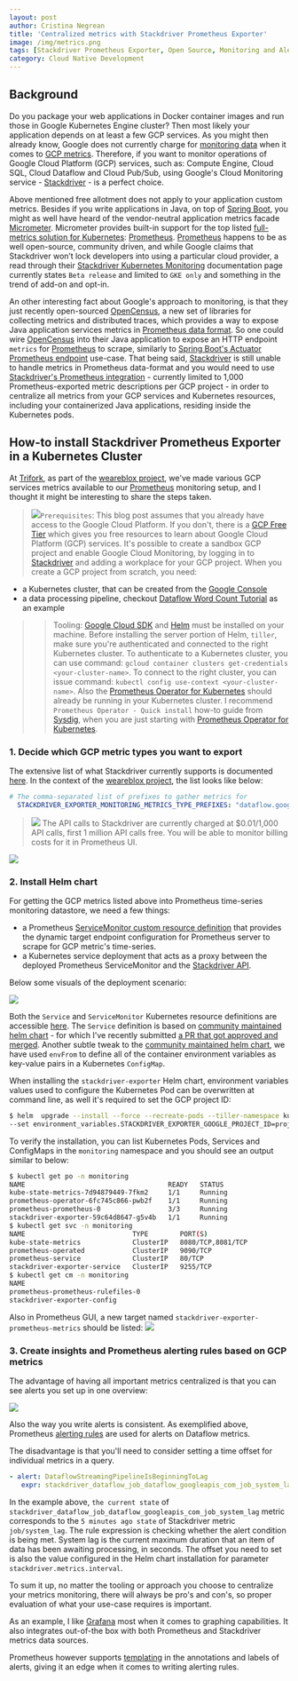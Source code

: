```yaml
---
layout: post
author: Cristina Negrean
title: 'Centralized metrics with Stackdriver Prometheus Exporter'
image: /img/metrics.png
tags: [Stackdriver Prometheus Exporter, Open Source, Monitoring and Alerting, Cloud Native]
category: Cloud Native Development
---
```

## Background

Do you package your web applications in Docker container images and run those in Google Kubernetes Engine cluster? Then most likely your application depends on at least a few GCP services. As you might then already know, Google does not currently charge for [monitoring data](https://cloud.google.com/stackdriver/pricing) when it comes to [GCP metrics](https://cloud.google.com/monitoring/api/metrics_gcp). Therefore, if you want to monitor operations of Google Cloud Platform (GCP) services, such as: Compute Engine, Cloud SQL, Cloud Dataflow and Cloud Pub/Sub, using Google's Cloud Monitoring service - [Stackdriver](https://cloud.google.com/stackdriver/) - is a perfect choice.

Above mentioned free allotment does not apply to your application custom metrics. Besides if you write applications in Java, on top of [Spring Boot](https://docs.spring.io/spring-boot/docs/current/reference/html/production-ready-metrics.html), you might as well have heard of the vendor-neutral application metrics facade [Micrometer](http://micrometer.io/). Micrometer provides built-in support for the top listed [full-metrics solution for Kubernetes](https://kubernetes.io/docs/tasks/debug-application-cluster/resource-usage-monitoring/#full-metrics-pipelines): [Prometheus](https://prometheus.io/). [Prometheus](https://prometheus.io/) happens to be as well open-source, community driven, and while Google claims that Stackdriver won’t lock developers into using a particular cloud provider, a read through their [Stackdriver Kubernetes Monitoring](https://cloud.google.com/monitoring/kubernetes-engine/) documentation page currently states `Beta release` and limited to `GKE only` and something in the trend of add-on and opt-in.

An other interesting fact about Google's approach to monitoring, is that they just recently open-sourced [OpenCensus](https://opencensus.io/), a new set of libraries for collecting metrics and distributed traces, which provides a way to expose Java application services metrics in [Prometheus data format](https://opencensus.io/exporters/supported-exporters/java/prometheus/#creating-the-exporter). So one could wire [OpenCensus](https://opencensus.io/) into their Java application to expose an HTTP endpoint `metrics` for [Prometheus](https://prometheus.io/) to scrape, similarly to [Spring Boot's Actuator Prometheus endpoint](https://docs.spring.io/spring-boot/docs/current/reference/html/production-ready-metrics.html#production-ready-metrics-export-prometheus) use-case. That being said, [Stackdriver](https://cloud.google.com/stackdriver/) is still unable to handle metrics in Prometheus data-format and you would need to use [Stackdriver's Prometheus integration](https://cloud.google.com/monitoring/kubernetes-engine/prometheus) - currently limited to 1,000 Prometheus-exported metric descriptions per GCP project - in order to centralize all metrics from your GCP services and Kubernetes resources, including your containerized Java applications, residing inside the Kubernetes pods.

## How-to install Stackdriver Prometheus Exporter in a Kubernetes Cluster

At [Trifork](https://trifork.com/), as part of the [weareblox project](http://preview.weareblox.com/markets), we've made various GCP services metrics available to our [Prometheus](https://prometheus.io/) monitoring setup, and I thought it might be interesting to share the steps taken.

>  <img class="img-responsive" src="{{ site.baseurl }}/img/site/blockquote-green-red.png"/>`Prerequisites`: This blog post assumes that you already have access to the Google Cloud Platform.
If you don't, there is a [GCP Free Tier](https://cloud.google.com/free/docs/gcp-free-tier) which gives you free resources to learn about Google Cloud Platform (GCP) services. It's possible to create a sandbox GCP project and enable Google Cloud Monitoring, by logging in to [Stackdriver](https://app.google.stackdriver.com/) and adding a workplace for your GCP project.
When you create a GCP project from scratch, you need:
* a Kubernetes cluster, that can be created from the [Google Console](https://console.cloud.google.com/kubernetes)
* a data processing pipeline, checkout [Dataflow Word Count Tutorial](https://console.cloud.google.com/dataflow?walkthrough_tutorial_id=dataflow_index) as an example
>>Tooling: [Google Cloud SDK](https://cloud.google.com/sdk/) and [Helm](https://helm.sh/) must be installed on your machine. Before installing the server portion of Helm, `tiller`, make sure you're authenticated and connected to the right Kubernetes cluster. To authenticate to a Kubernetes cluster, you can use command: ```gcloud container clusters get-credentials <your-cluster-name>```. To connect to the right cluster, you can issue command: ```kubectl config use-context <your-cluster-name>```. Also the [Prometheus Operator for Kubernetes](https://github.com/coreos/prometheus-operator) should already be running in your Kubernetes cluster. I recommend `Prometheus Operator - Quick install` how-to guide from [Sysdig](https://sysdig.com/blog/kubernetes-monitoring-prometheus-operator-part3/), when you are just starting with [Prometheus Operator for Kubernetes](https://github.com/coreos/prometheus-operator).

### 1. Decide which GCP metric types you want to export

The extensive list of what Stackdriver currently supports is documented [here](https://cloud.google.com/monitoring/api/metrics_gcp). In the context of the [weareblox project](http://preview.weareblox.com/markets), the list looks like below:

```yaml
# The comma-separated list of prefixes to gather metrics for
  STACKDRIVER_EXPORTER_MONITORING_METRICS_TYPE_PREFIXES: "dataflow.googleapis.com/job,pubsub.googleapis.com/subscription,pubsub.googleapis.com/topic,pubsub.googleapis.com/snapshot,compute.googleapis.com/instance/uptime,compute.googleapis.com/instance/cpu,compute.googleapis.com/instance/network,cloudsql.googleapis.com/database"
```

>  <img class="img-responsive" src="{{ site.baseurl }}/img/site/blockquote-green-red.png"/> The API calls to Stackdriver are currently charged at $0.01/1,000 API calls, first 1 million API calls free. You will be able to monitor billing costs for it in Prometheus UI.
<img class="img-responsive" src="{{ site.baseurl }}/img/posts/centralized-metrics/prometheus_monitoring_api_call_costs.png"/>

### 2. Install Helm chart

For getting the GCP metrics listed above into Prometheus time-series monitoring datastore, we need a few things:
* a Prometheus [ServiceMonitor custom resource definition](https://github.com/coreos/prometheus-operator/blob/master/README.md#customresourcedefinitions) that provides the dynamic target endpoint configuration for Prometheus server to scrape for GCP metric's time-series.
* a Kubernetes service deployment that acts as a proxy between the deployed Prometheus ServiceMonitor and the [Stackdriver API](https://cloud.google.com/monitoring/api/apis-explorer).

Below some visuals of the deployment scenario:

<img class="img-responsive" src="{{ site.baseurl }}/img/posts/centralized-metrics/k8s_monitoring_deployment.png"/>

Both the `Service` and `ServiceMonitor` Kubernetes resource definitions are accessible [here](https://github.com/cristinanegrean/charts/tree/master/stable/stackdriver-exporter/templates).
The `Service` definition is based on [community maintained helm chart](https://github.com/helm/charts/tree/master/stable/stackdriver-exporter) - for which I've recently submitted [a PR that got approved and merged](https://github.com/helm/charts/pull/10321). Another subtle tweak to the [community maintained helm chart](https://github.com/helm/charts/tree/master/stable/stackdriver-exporter), we have used `envFrom` to define all of the container environment variables as key-value pairs in a Kubernetes `ConfigMap`.

When installing the `stackdriver-exporter` Helm chart, environment variables values used to configure the Kubernetes Pod can be overwritten at command line, as well it's required to set the GCP project ID:

```bash
$ helm  upgrade --install --force --recreate-pods --tiller-namespace kube-system --namespace monitoring
--set environment_variables.STACKDRIVER_EXPORTER_GOOGLE_PROJECT_ID=project_id stackdriver-exporter ./stackdriver-exporter
```

To verify the installation, you can list Kubernetes Pods, Services and ConfigMaps in the `monitoring` namespace and you should see an output similar to below:

```bash
$ kubectl get po -n monitoring  
NAME                                    READY   STATUS    
kube-state-metrics-7d94879449-7fkm2     1/1     Running  
prometheus-operator-6fc745c866-pwb2f    1/1     Running   
prometheus-prometheus-0                 3/3     Running   
stackdriver-exporter-59c64d8647-g5v4b   1/1     Running   
$ kubectl get svc -n monitoring
NAME                           TYPE        PORT(S)             
kube-state-metrics             ClusterIP   8080/TCP,8081/TCP   
prometheus-operated            ClusterIP   9090/TCP            
prometheus-service             ClusterIP   80/TCP              
stackdriver-exporter-service   ClusterIP   9255/TCP
$ kubectl get cm -n monitoring
NAME                                
prometheus-prometheus-rulefiles-0  
stackdriver-exporter-config         
```

Also in Prometheus GUI, a new target named `stackdriver-exporter-prometheus-metrics` should be listed:
<img class="img-responsive" src="{{ site.baseurl }}/img/posts/centralized-metrics/k8s_stackdriver_exporter_servicemonitor.png"/>

### 3. Create insights and Prometheus alerting rules based on GCP metrics

The advantage of having all important metrics centralized is that you can see alerts you set up in one overview:

<img class="img-responsive" src="{{ site.baseurl }}/img/posts/centralized-metrics/prometheus_alerts.png"/>

Also the way you write alerts is consistent. As exemplified above, Prometheus [alerting rules](https://prometheus.io/docs/prometheus/latest/configuration/alerting_rules/) are used for alerts on Dataflow metrics.

The disadvantage is that you'll need to consider setting a time offset for individual metrics in a query.  

```yaml
- alert: DataflowStreamingPipelineIsBeginningToLag
   expr: stackdriver_dataflow_job_dataflow_googleapis_com_job_system_lag offset 5m > 60
```

In the example above, `the current state` of `stackdriver_dataflow_job_dataflow_googleapis_com_job_system_lag` metric corresponds to the `5 minutes ago state` of Stackdriver metric `job/system_lag`. The rule expression is checking whether the alert condition is being met. System lag is the current maximum duration that an item of data has been awaiting processing, in seconds.
The offset you need to set is also the value configured in the Helm chart installation for parameter `stackdriver.metrics.interval`.

To sum it up, no matter the tooling or approach you choose to centralize your metrics monitoring, there will always be pro's and con's, so proper evaluation of what your use-case requires is important.

As an example, I like [Grafana](https://grafana.com/) most when it comes to graphing capabilities. It also integrates out-of-the box with both Prometheus and Stackdriver metrics data sources.

Prometheus however supports [templating](https://prometheus.io/docs/prometheus/latest/configuration/template_examples/) in the annotations and labels of alerts, giving it an edge when it comes to writing alerting rules.
